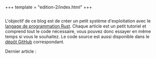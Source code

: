 +++
template = "edition-2/index.html"
+++

<h1 style="visibility: hidden; height: 0px; margin: 0px; padding: 0px;">Écrire un OS en Rust</h1>

<div class="front-page-introduction">
  
L'objectif de ce blog est de créer un petit système d'exploitation avec le [langage de programmation Rust](https://www.rust-lang.org/). Chaque article est un petit tutoriel et comprend tout le code nécessaire, vous pouvez donc essayer en même temps si vous le souhaitez. Le code source est aussi disponible dans le [dépôt GitHub](https://github.com/phil-opp/blog_os) correspondant.
  
Dernier article : <!-- latest-post -->

</div>
